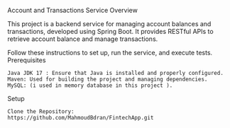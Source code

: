 Account and Transactions Service
Overview

This project is a backend service for managing account balances and transactions, developed using Spring Boot. It provides RESTful APIs to retrieve account balance and manage transactions.

Follow these instructions to set up, run the service, and execute tests.
Prerequisites

    Java JDK 17 : Ensure that Java is installed and properly configured.
    Maven: Used for building the project and managing dependencies.
    MySQL: (i used in memory database in this project ).

Setup

    Clone the Repository:
    https://github.com/MahmoudBdran/FintechApp.git
    
  
